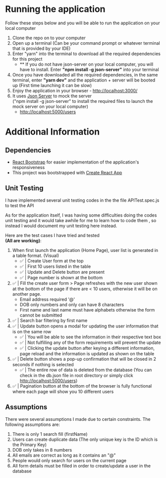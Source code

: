 # Running the application
Follow these steps below and you will be able to run the application on your local computer
<ol>
  <li>
  Clone the repo on to your computer
  </li>
  <li>
  Open up a terminal (Can be your command prompt or whatever terminal that is provided by your IDE) 
  </li>
  <li>
  Enter "yarn" into the terminal to download all the required dependencies for this project
  <ul><li>** If you do not have json-server on your local computer, you will have to install. Enter <strong>"npm install -g json-server"</strong> into your terminal</li></ul>
  </li>
  <li>
  Once you have downloaded all the required dependencies, in the same terminal, enter <strong>"yarn dev"</strong> and the application + server will be booted up (First time launching it can be slow)
  </li>
  <li>
  Enjoy the application in your browser - <a href="http://localhost:3000/">http://localhost:3000/</a>
  </li>
  <li>
  It uses <a href="https://www.npmjs.com/package/json-server">Json Server</a> to mock the server 
  <br />
  ("npm install -g json-server" to install the required files to launch the mock server on your local computer)
  <ul><li><a href="http://localhost:5000/users/">http://localhost:5000/users</a></li></ul>
  </li>
</ol>

# Additional Information
## Dependencies
<ul>
  <li>
  <a href="https://react-bootstrap.github.io/">React Bootstrap</a> for easier implementation of the application's responsiveness
  </li>
  <li>
  This project was bootstrapped with <a href="https://github.com/facebook/create-react-app">Create React App</a>
  </li>
</ul>

## Unit Testing
I have implemented several unit testing codes in the the file APITest.spec.js to test the API

As for the application itself, I was having some difficulties doing the codes unit testing and it would take awhile for me to learn how to code them , so instead I would document my unit testing here instead. 

Here are the test cases I have tried and tested 
<br />
<strong>(All are working)</strong>:

<ol>
<li>
When first launch the application (Home Page), user list is generated in a table format. (Visual)
  <ul>
  <li>✅ | Create User form at the top</li>
  <li>✅ | First 10 users listed in the table</li>
  <li>✅ | Update and Delete button are present</li>
  <li>✅ | Page number is shown at the bottom</li>
  </ul> 
</li>
<li>
✅ | Fill the create user form > Page refreshes with the new user shown at the bottom of the page if there are < 10 users, otherwise it will be on another page.
  <ul>
  <li>Email address required '@'</li>
  <li>DOB only numbers and only can have 8 characters</li>
  <li>First name and last name must have alphabets otherwise the form cannot be submitted</li>
  </ul>
</li>
<li>
✅ | Search bar filtering by first name
</li>
<li>
✅ | Update button opens a modal for updating the user information that is on the same row
  <ul>
  <li>✅ | You will be able to see the information in their respective text box</li>
  <li>✅ | Not fulfilling any of the form requirements will prevent the update</li>
  <li>✅ | Clicking the update button after keying a different information, page reload and the information is updated as shown on the table</li>
  </ul>
</li>
<li>
✅ | Delete button shows a pop-up confirmation that will be closed in 2 seconds if nothing is selected
  <ul>
  <li>✅ | The entire row of data is deleted from the database (You can check in the db.json file in root directory or simply click <a href="http://localhost:5000/users/">http://localhost:5000/users</a>)</li>
  </ul>
</li>
<li>
✅ | Pagination button at the bottom of the browser is fully functional where each page will show you 10 different users
</li>
</ol>

## Assumptions
There were several assumptions I made due to certain constraints. The following assumptions are:

<ol>
<li>There is only 1 search fill (firstName)
</li>
<li>Users can create duplicate data (The only unique key is the ID which is the Primary Key)</li>
<li>DOB only takes in 8 numbers
</li>
<li>All emails are correct as long as it contains an "@" 
</li>
<li>People would only search for users on the current page
</li>
<li>All form details must be filled in order to create/update a user in the database
</li>
</ol>